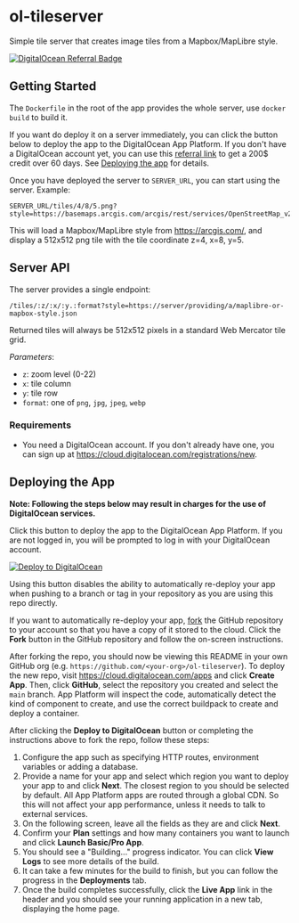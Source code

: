 # ol-tileserver

Simple tile server that creates image tiles from a Mapbox/MapLibre style.

[![DigitalOcean Referral Badge](https://web-platforms.sfo2.cdn.digitaloceanspaces.com/WWW/Badge%201.svg)](https://www.digitalocean.com/?refcode=33a800fe5b21&utm_campaign=Referral_Invite&utm_medium=Referral_Program&utm_source=badge)

## Getting Started

The `Dockerfile` in the root of the app provides the whole server, use `docker build` to build it.

If you want do deploy it on a server immediately, you can click the button below to deploy the app to the DigitalOcean App Platform. If you don't have a DigitalOcean account yet, you can use this [referral link](https://m.do.co/c/33a800fe5b21) to get a 200$ credit over 60 days. See [Deploying the app](./README.md#deploying-the-app) for details.

Once you have deployed the server to `SERVER_URL`, you can start using the server. Example:

    SERVER_URL/tiles/4/8/5.png?style=https://basemaps.arcgis.com/arcgis/rest/services/OpenStreetMap_v2/VectorTileServer/resources/styles/root.json

This will load a Mapbox/MapLibre style from https://arcgis.com/, and display a 512x512 png tile with the tile coordinate z=4, x=8, y=5.

## Server API

The server provides a single endpoint:

    /tiles/:z/:x/:y.:format?style=https://server/providing/a/maplibre-or-mapbox-style.json

Returned tiles will always be 512x512 pixels in a standard Web Mercator tile grid.

*Parameters*:

* `z`: zoom level (0-22)
* `x`: tile column
* `y`: tile row
* `format`: one of `png`, `jpg`, `jpeg`, `webp`


### Requirements

* You need a DigitalOcean account. If you don't already have one, you can sign up at https://cloud.digitalocean.com/registrations/new.

## Deploying the App

**Note: Following the steps below may result in charges for the use of DigitalOcean services.**

Click this button to deploy the app to the DigitalOcean App Platform. If you are not logged in, you will be prompted to log in with your DigitalOcean account.

[![Deploy to DigitalOcean](https://www.deploytodo.com/do-btn-blue.svg)](https://cloud.digitalocean.com/apps/new?repo=https://github.com/ahocevar/ol-tileserver/tree/main)

Using this button disables the ability to automatically re-deploy your app when pushing to a branch or tag in your repository as you are using this repo directly.

If you want to automatically re-deploy your app, [fork](https://docs.github.com/en/github/getting-started-with-github/fork-a-repo) the GitHub repository to your account so that you have a copy of it stored to the cloud. Click the **Fork** button in the GitHub repository and follow the on-screen instructions.

After forking the repo, you should now be viewing this README in your own GitHub org (e.g. `https://github.com/<your-org>/ol-tileserver`). To deploy the new repo, visit https://cloud.digitalocean.com/apps and click **Create App**. Then, click **GitHub**, select the repository you created and select the `main` branch. App Platform will inspect the code, automatically detect the kind of component to create, and use the correct buildpack to create and deploy a container.

After clicking the **Deploy to DigitalOcean** button or completing the instructions above to fork the repo, follow these steps:

1. Configure the app such as specifying HTTP routes, environment variables or adding a database.
1. Provide a name for your app and select which region you want to deploy your app to and click **Next**. The closest region to you should be selected by default. All App Platform apps are routed through a global CDN. So this will not affect your app performance, unless it needs to talk to external services.
1. On the following screen, leave all the fields as they are and click **Next**.
1. Confirm your **Plan** settings and how many containers you want to launch and click **Launch Basic/Pro App**.
1. You should see a "Building..." progress indicator. You can click **View Logs** to see more details of the build.
1. It can take a few minutes for the build to finish, but you can follow the progress in the **Deployments** tab.
1. Once the build completes successfully, click the **Live App** link in the header and you should see your running application in a new tab, displaying the home page.

